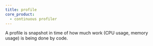 ```yaml
---
title: profile
core_product:
  - continuous profiler
---
```

A profile is snapshot in time of how much work (CPU usage, memory usage) is being done by code.